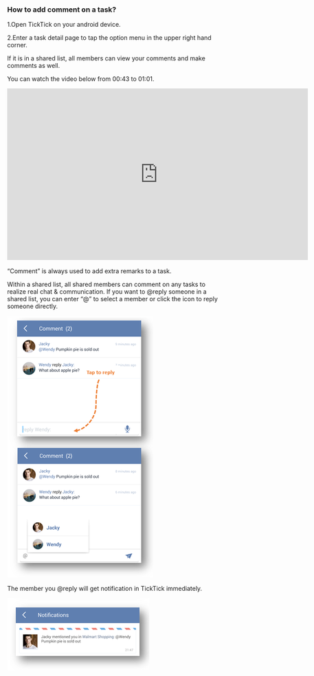 ### How to add comment on a task?
1.Open TickTick on your android device.

2.Enter a task detail page to tap the option menu in the upper right hand corner.

If it is in a shared list, all members can view your comments and make comments as well.


You can watch the video below from 00:43 to 01:01.

<iframe width="700" height="400" src="https://www.youtube.com/embed/0y4hkxRUOoo?list=PLbWRKVi0_aTFbQcYoQHar2TR88yoO190U" frameborder="0" allowfullscreen></iframe>


“Comment” is always used to add extra remarks to a task. 

Within a shared list, all shared members can comment on any tasks to realize real chat & communication. If you want to @reply someone in a shared list, you can enter “@” to select a member or click the icon to reply someone directly. 


![](../images/androidcomment.png)


The member you @reply will get notification in TickTick immediately. 

![](../images/androidaomment2.png)
